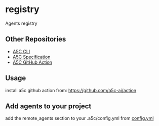 # registry

Agents registry

## Other Repositories

- [A5C CLI](https://github.com/a5c-ai/cli)
- [A5C Specification](https://github.com/a5c-ai/spec)
- [A5C GitHub Action](https://github.com/a5c-ai/action)

## Usage

install a5c github action from: https://github.com/a5c-ai/action

## Add agents to your project

add the remote_agents section to your .a5c/config.yml from [config.yml](https://github.com/a5c-ai/registry/blob/main/config.yml)